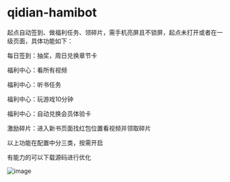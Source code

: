 # qidian-hamibot
起点自动签到、做福利任务、领碎片，需手机亮屏且不锁屏，起点未打开或者在一级页面，具体功能如下：

每日签到：抽奖，周日兑换章节卡

福利中心：看所有视频

福利中心：听书任务

福利中心：玩游戏10分钟

福利中心：自动兑换会员体验卡

激励碎片：进入新书页面找红包位置看视频并领取碎片

以上功能在配置中分三类，按需开启

有能力的可以下载源码进行优化


![image](https://github.com/gofreeing/qidian-hamibot/assets/56500905/f8965ce8-8ab8-4c8a-8662-b219543149ca)

